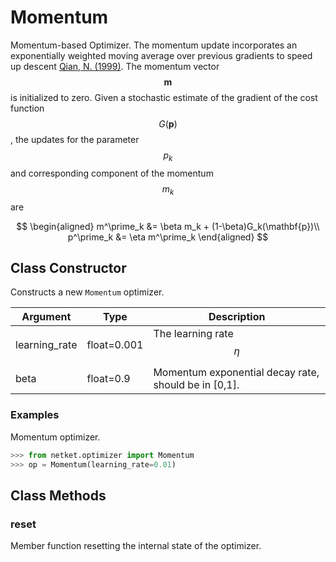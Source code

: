 # Momentum
Momentum-based Optimizer.
 The momentum update incorporates an exponentially weighted moving average
 over previous gradients to speed up descent
 [Qian, N. (1999)](http://citeseerx.ist.psu.edu/viewdoc/download?doi=10.1.1.57.5612&rep=rep1&type=pdf).
 The momentum vector $$\mathbf{m}$$ is initialized to zero.
 Given a stochastic estimate of the gradient of the cost function
 $$G(\mathbf{p})$$, the updates for the parameter $$p_k$$ and
 corresponding component of the momentum $$m_k$$ are

 $$
 \begin{aligned}
 m^\prime_k &= \beta m_k + (1-\beta)G_k(\mathbf{p})\\
 p^\prime_k &= \eta m^\prime_k
 \end{aligned}
 $$

## Class Constructor
Constructs a new ``Momentum`` optimizer.

|  Argument   |   Type    |                    Description                     |
|-------------|-----------|----------------------------------------------------|
|learning_rate|float=0.001|The learning rate $$ \eta $$                        |
|beta         |float=0.9  |Momentum exponential decay rate, should be in [0,1].|


### Examples
Momentum optimizer.

```python
>>> from netket.optimizer import Momentum
>>> op = Momentum(learning_rate=0.01)

```



## Class Methods 
### reset
Member function resetting the internal state of the optimizer.


